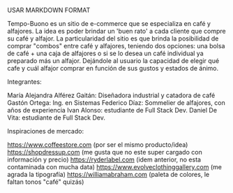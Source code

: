 USAR MARKDOWN FORMAT

Tempo-Buono es un sitio de e-commerce que se especializa en café y alfajores. La idea es poder brindar un 'buen rato' a cada cliente que compre su café y alfajor. La particularidad del sitio es que brinda la posibilidad de comprar "combos" entre café y alfajores, teniendo dos opciones: una bolsa de café + una caja de alfajores o si se lo desea un café individual ya preparado más un alfajor. Dejándole al usuario la capacidad de elegir qué cafe y cuál alfajor comprar en función de sus gustos y estados de ánimo.

Integrantes:

María Alejandra Alférez Gaitán: Diseñadora industrial y catadora de café
Gastón Ortega: Ing. en Sistemas
Federico Díaz: Sommelier de alfajores, con años de experiencia
Ivan Alonso: estudiante de Full Stack Dev.
Daniel De Vita: estudiante de Full Stack Dev.

Inspiraciones de mercado:

https://www.coffeestore.com (por ser el mismo producto/idea)
https://shopdressup.com (me gusta que no este super cargado con información y precio)
https://ryderlabel.com (idem anterior, no esta contaminada con mucha data)
https://www.evolveclothinggallery.com (me agrada la tipografía)
https://williamabraham.com (paleta de colores, le faltan tonos "café" quizás)
